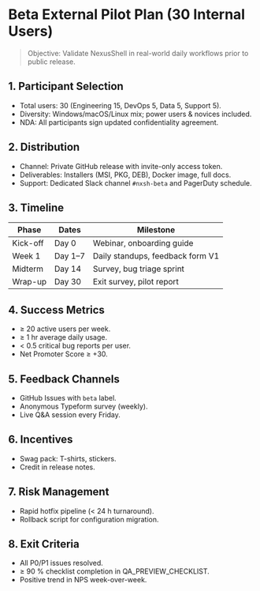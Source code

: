 # Beta External Pilot Plan (30 Internal Users)

> Objective: Validate NexusShell in real-world daily workflows prior to public release.

## 1. Participant Selection
- Total users: 30 (Engineering 15, DevOps 5, Data 5, Support 5).
- Diversity: Windows/macOS/Linux mix; power users & novices included.
- NDA: All participants sign updated confidentiality agreement.

## 2. Distribution
- Channel: Private GitHub release with invite-only access token.
- Deliverables: Installers (MSI, PKG, DEB), Docker image, full docs.
- Support: Dedicated Slack channel `#nxsh-beta` and PagerDuty schedule.

## 3. Timeline
| Phase | Dates | Milestone |
|-------|-------|-----------|
| Kick-off | Day 0 | Webinar, onboarding guide |
| Week 1 | Day 1–7 | Daily standups, feedback form V1 |
| Midterm | Day 14 | Survey, bug triage sprint |
| Wrap-up | Day 30 | Exit survey, pilot report |

## 4. Success Metrics
- ≥ 20 active users per week.
- ≥ 1 hr average daily usage.
- < 0.5 critical bug reports per user.
- Net Promoter Score ≥ +30.

## 5. Feedback Channels
- GitHub Issues with `beta` label.
- Anonymous Typeform survey (weekly).
- Live Q&A session every Friday.

## 6. Incentives
- Swag pack: T-shirts, stickers.
- Credit in release notes.

## 7. Risk Management
- Rapid hotfix pipeline (< 24 h turnaround).
- Rollback script for configuration migration.

## 8. Exit Criteria
- All P0/P1 issues resolved.
- ≥ 90 % checklist completion in QA_PREVIEW_CHECKLIST.
- Positive trend in NPS week-over-week. 